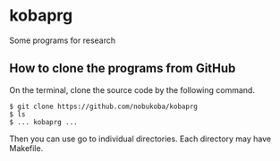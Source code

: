 # kobaprg
Some programs for research

## How to clone the programs from GitHub
On the terminal, clone the source code by the following command.
```
$ git clone https://github.com/nobukoba/kobaprg
$ ls
$ ... kobaprg ...
```
Then you can use go to individual directories. Each directory may have Makefile.
